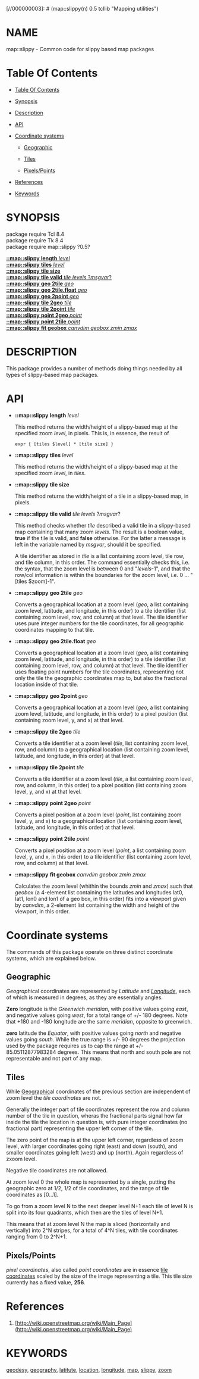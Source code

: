 
[//000000001]: # (map::slippy - Mapping utilities)
[//000000002]: # (Generated from file 'map_slippy.man' by tcllib/doctools with format 'markdown')
[//000000003]: # (map::slippy(n) 0.5 tcllib "Mapping utilities")

# NAME

map::slippy - Common code for slippy based map packages

# <a name='toc'></a>Table Of Contents

  -  [Table Of Contents](#toc)

  -  [Synopsis](#synopsis)

  -  [Description](#section1)

  -  [API](#section2)

  -  [Coordinate systems](#section3)

      -  [Geographic](#subsection1)

      -  [Tiles](#subsection2)

      -  [Pixels/Points](#subsection3)

  -  [References](#section4)

  -  [Keywords](#keywords)

# <a name='synopsis'></a>SYNOPSIS

package require Tcl 8.4  
package require Tk 8.4  
package require map::slippy ?0.5?  

[__::map::slippy__ __length__ *level*](#1)  
[__::map::slippy__ __tiles__ *level*](#2)  
[__::map::slippy__ __tile size__](#3)  
[__::map::slippy__ __tile valid__ *tile* *levels* ?*msgvar*?](#4)  
[__::map::slippy__ __geo 2tile__ *geo*](#5)  
[__::map::slippy__ __geo 2tile.float__ *geo*](#6)  
[__::map::slippy__ __geo 2point__ *geo*](#7)  
[__::map::slippy__ __tile 2geo__ *tile*](#8)  
[__::map::slippy__ __tile 2point__ *tile*](#9)  
[__::map::slippy__ __point 2geo__ *point*](#10)  
[__::map::slippy__ __point 2tile__ *point*](#11)  
[__::map::slippy__ __fit geobox__ *canvdim* *geobox* *zmin* *zmax*](#12)  

# <a name='description'></a>DESCRIPTION

This package provides a number of methods doing things needed by all types of
slippy-based map packages.

# <a name='section2'></a>API

  - <a name='1'></a>__::map::slippy__ __length__ *level*

    This method returns the width/height of a slippy-based map at the specified
    zoom *level*, in pixels. This is, in essence, the result of

        expr { [tiles $level] * [tile size] }

  - <a name='2'></a>__::map::slippy__ __tiles__ *level*

    This method returns the width/height of a slippy-based map at the specified
    zoom *level*, in *tiles*.

  - <a name='3'></a>__::map::slippy__ __tile size__

    This method returns the width/height of a tile in a slippy-based map, in
    pixels.

  - <a name='4'></a>__::map::slippy__ __tile valid__ *tile* *levels* ?*msgvar*?

    This method checks whether *tile* described a valid tile in a slippy-based
    map containing that many zoom *levels*. The result is a boolean value,
    __true__ if the tile is valid, and __false__ otherwise. For the latter a
    message is left in the variable named by *msgvar*, should it be specified.

    A tile identifier as stored in *tile* is a list containing zoom level, tile
    row, and tile column, in this order. The command essentially checks this,
    i.e. the syntax, that the zoom level is between 0 and "*levels*-1", and that
    the row/col information is within the boundaries for the zoom level, i.e. 0
    ... "[tiles $zoom]-1".

  - <a name='5'></a>__::map::slippy__ __geo 2tile__ *geo*

    Converts a geographical location at a zoom level (*geo*, a list containing
    zoom level, latitude, and longitude, in this order) to a tile identifier
    (list containing zoom level, row, and column) at that level. The tile
    identifier uses pure integer numbers for the tile coordinates, for all
    geographic coordinates mapping to that tile.

  - <a name='6'></a>__::map::slippy__ __geo 2tile.float__ *geo*

    Converts a geographical location at a zoom level (*geo*, a list containing
    zoom level, latitude, and longitude, in this order) to a tile identifier
    (list containing zoom level, row, and column) at that level. The tile
    identifier uses floating point numbers for the tile coordinates,
    representing not only the tile the geographic coordinates map to, but also
    the fractional location inside of that tile.

  - <a name='7'></a>__::map::slippy__ __geo 2point__ *geo*

    Converts a geographical location at a zoom level (*geo*, a list containing
    zoom level, latitude, and longitude, in this order) to a pixel position
    (list containing zoom level, y, and x) at that level.

  - <a name='8'></a>__::map::slippy__ __tile 2geo__ *tile*

    Converts a tile identifier at a zoom level (*tile*, list containing zoom
    level, row, and column) to a geographical location (list containing zoom
    level, latitude, and longitude, in this order) at that level.

  - <a name='9'></a>__::map::slippy__ __tile 2point__ *tile*

    Converts a tile identifier at a zoom level (*tile*, a list containing zoom
    level, row, and column, in this order) to a pixel position (list containing
    zoom level, y, and x) at that level.

  - <a name='10'></a>__::map::slippy__ __point 2geo__ *point*

    Converts a pixel position at a zoom level (*point*, list containing zoom
    level, y, and x) to a geographical location (list containing zoom level,
    latitude, and longitude, in this order) at that level.

  - <a name='11'></a>__::map::slippy__ __point 2tile__ *point*

    Converts a pixel position at a zoom level (*point*, a list containing zoom
    level, y, and x, in this order) to a tile identifier (list containing zoom
    level, row, and column) at that level.

  - <a name='12'></a>__::map::slippy__ __fit geobox__ *canvdim* *geobox* *zmin* *zmax*

    Calculates the zoom level (whithin the bounds *zmin* and *zmax*) such that
    *geobox* (a 4-element list containing the latitudes and longitudes lat0,
    lat1, lon0 and lon1 of a geo box, in this order) fits into a viewport given
    by *canvdim*, a 2-element list containing the width and height of the
    viewport, in this order.

# <a name='section3'></a>Coordinate systems

The commands of this package operate on three distinct coordinate systems, which
are explained below.

## <a name='subsection1'></a>Geographic

*Geographic*al coordinates are represented by *Latitude* and
*[Longitude](../../../../index.md#longitude)*, each of which is measured in
degrees, as they are essentially angles.

__Zero__ longitude is the *Greenwich meridian*, with positive values going
*east*, and negative values going *west*, for a total range of +/- 180 degrees.
Note that +180 and -180 longitude are the same *meridian*, opposite to
greenwich.

__zero__ latitude the *Equator*, with positive values going *north* and negative
values going *south*. While the true range is +/- 90 degrees the projection used
by the package requires us to cap the range at +/- 85.05112877983284 degrees.
This means that north and south pole are not representable and not part of any
map.

## <a name='subsection2'></a>Tiles

While [Geographic](#subsection1)al coordinates of the previous section are
independent of zoom level the *tile coordinates* are not.

Generally the integer part of tile coordinates represent the row and column
number of the tile in question, wheras the fractional parts signal how far
inside the tile the location in question is, with pure integer coordinates (no
fractional part) representing the upper left corner of the tile.

The zero point of the map is at the upper left corner, regardless of zoom level,
with larger coordinates going right (east) and down (south), and smaller
coordinates going left (west) and up (north). Again regardless of zxoom level.

Negative tile coordinates are not allowed.

At zoom level 0 the whole map is represented by a single, putting the geographic
zero at 1/2, 1/2 of tile coordinates, and the range of tile coordinates as
[0...1].

To go from a zoom level N to the next deeper level N+1 each tile of level N is
split into its four quadrants, which then are the tiles of level N+1.

This means that at zoom level N the map is sliced (horizontally and vertically)
into 2^N stripes, for a total of 4^N tiles, with tile coordinates ranging from 0
to 2^N+1.

## <a name='subsection3'></a>Pixels/Points

*pixel coordinates*, also called *point coordinates* are in essence [tile
coordinates](#subsection2) scaled by the size of the image representing a tile.
This tile size currently has a fixed value, __256__.

# <a name='section4'></a>References

  1. [http://wiki.openstreetmap.org/wiki/Main_Page](http://wiki.openstreetmap.org/wiki/Main_Page)

# <a name='keywords'></a>KEYWORDS

[geodesy](../../../../index.md#geodesy),
[geography](../../../../index.md#geography),
[latitute](../../../../index.md#latitute),
[location](../../../../index.md#location),
[longitude](../../../../index.md#longitude), [map](../../../../index.md#map),
[slippy](../../../../index.md#slippy), [zoom](../../../../index.md#zoom)
